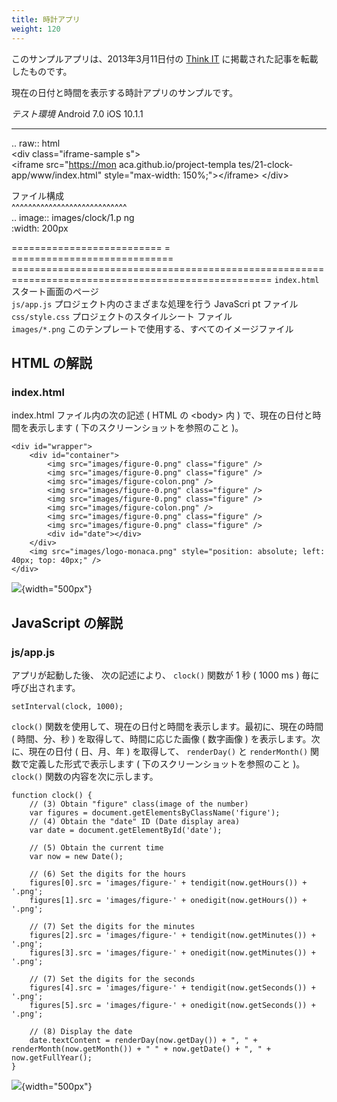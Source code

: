 ```yaml
---
title: 時計アプリ
weight: 120
---
```


<div class="admonition note">

このサンプルアプリは、2013年3月11日付の [Think
IT](http://thinkit.co.jp/story/2013/03/11/3987)
に掲載された記事を転載したものです。

</div>

現在の日付と時間を表示する時計アプリのサンプルです。

  *テスト環境* Android 7.0                                   iOS 10.1.1                                             
  ---------------------------------------------------------- ------------------------------------------------------ -----------------------------------------------------------------------------------------------------
                                                                                                                    
  .. raw:: html                                                                                                     
  &lt;div class="iframe-sample                               s"&gt;                                                 
  &lt;iframe src="<https://mon>                              aca.github.io/project-templa                           tes/21-clock-app/www/index.html" style="max-width: 150%;"&gt;&lt;/iframe&gt;
  &lt;/div&gt;                                                                                                      
                                                                                                                    
  ファイル構成                                                                                                      
  \^\^\^\^\^\^\^\^\^\^\^\^\^\^\^\^\^\^\^\^\^\^\^\^\^\^\^\^                                                          
  .. image:: images/clock/1.p                                ng                                                     
  :width: 200px                                                                                                     
                                                                                                                    
  ========================== =                               ============================                           ===================================================================================================
  `index.html`                                               スタート画面のページ                                   
  `js/app.js`                                                プロジェクト内のさまざまな処理を行う JavaScri          pt ファイル
  `css/style.css`                                            プロジェクトのスタイルシート ファイル                  
  `images/*.png`                                             このテンプレートで使用する、すべてのイメージファイル   

HTML の解説
-----------

### index.html

index.html ファイル内の次の記述 ( HTML の &lt;body&gt; 内 )
で、現在の日付と時間を表示します ( 下のスクリーンショットを参照のこと
)。

``` {.sourceCode .html}
<div id="wrapper">
    <div id="container">
        <img src="images/figure-0.png" class="figure" />
        <img src="images/figure-0.png" class="figure" />
        <img src="images/figure-colon.png" />
        <img src="images/figure-0.png" class="figure" />
        <img src="images/figure-0.png" class="figure" />
        <img src="images/figure-colon.png" />
        <img src="images/figure-0.png" class="figure" />
        <img src="images/figure-0.png" class="figure" />
        <div id="date"></div>
    </div>
    <img src="images/logo-monaca.png" style="position: absolute; left: 40px; top: 40px;" />
</div>
```

![](images/clock/3.png){width="500px"}

JavaScript の解説
-----------------

### js/app.js

アプリが起動した後、 次の記述により、 `clock()` 関数が 1 秒 ( 1000 ms )
毎に呼び出されます。

``` {.sourceCode .javascript}
setInterval(clock, 1000);
```

`clock()`
関数を使用して、現在の日付と時間を表示します。最初に、現在の時間 (
時間、分、秒 ) を取得して、時間に応じた画像 ( 数字画像 )
を表示します。次に、現在の日付 ( 日、月、年 ) を取得して、 `renderDay()`
と `renderMonth()` 関数で定義した形式で表示します (
下のスクリーンショットを参照のこと )。`clock()`
関数の内容を次に示します。

``` {.sourceCode .javascript}
function clock() {
    // (3) Obtain "figure" class(image of the number)
    var figures = document.getElementsByClassName('figure');
    // (4) Obtain the "date" ID (Date display area)
    var date = document.getElementById('date');

    // (5) Obtain the current time
    var now = new Date();

    // (6) Set the digits for the hours
    figures[0].src = 'images/figure-' + tendigit(now.getHours()) + '.png';
    figures[1].src = 'images/figure-' + onedigit(now.getHours()) + '.png';

    // (7) Set the digits for the minutes
    figures[2].src = 'images/figure-' + tendigit(now.getMinutes()) + '.png';
    figures[3].src = 'images/figure-' + onedigit(now.getMinutes()) + '.png';

    // (7) Set the digits for the seconds
    figures[4].src = 'images/figure-' + tendigit(now.getSeconds()) + '.png';
    figures[5].src = 'images/figure-' + onedigit(now.getSeconds()) + '.png';

    // (8) Display the date
    date.textContent = renderDay(now.getDay()) + ", " + renderMonth(now.getMonth()) + " " + now.getDate() + ", " + now.getFullYear();
}
```

![](images/clock/4.png){width="500px"}
